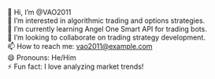 👋 Hi, I’m @VAO2011  
👀 I’m interested in algorithmic trading and options strategies.  
🌱 I’m currently learning Angel One Smart API for trading bots.  
💞️ I’m looking to collaborate on trading strategy development.  
📫 How to reach me: vao2011@example.com  
😄 Pronouns: He/Him  
⚡ Fun fact: I love analyzing market trends!


<!---
VAO2011/VAO2011 is a ✨ special ✨ repository because its `README.md` (this file) appears on your GitHub profile.
You can click the Preview link to take a look at your changes.
--->
